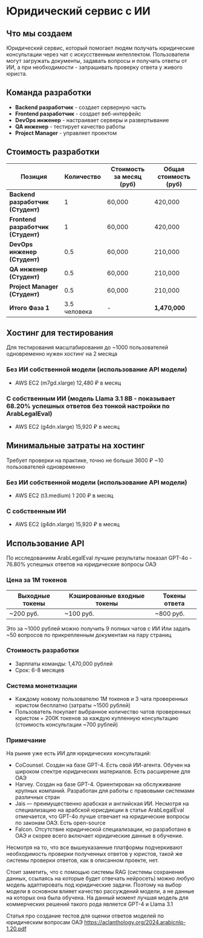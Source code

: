 # Юридический сервис с ИИ

## Что мы создаем

Юридический сервис, который помогает людям получать юридические консультации через чат с искусственным интеллектом. Пользователи могут загружать документы, задавать вопросы и получать ответы от ИИ, а при необходимости - запрашивать проверку ответа у живого юриста.

## Команда разработки
- **Backend разработчик** - создает серверную часть
- **Frontend разработчик** - создает веб-интерфейс  
- **DevOps инженер** - настраивает серверы и развертывание
- **QA инженер** - тестирует качество работы
- **Project Manager** - управляет проектом

## Стоимость разработки

| Позиция | Количество | Стоимость за месяц (руб) | Общая стоимость (руб) |
|---------|------------|---------------------------|----------------------|
| **Backend разработчик (Студент)** | 1 | 60,000 | 420,000 |
| **Frontend разработчик (Студент)** | 1 | 60,000 | 420,000 |
| **DevOps инженер (Студент)** | 0.5 | 60,000 | 210,000 |
| **QA инженер (Студент)** | 0.5 | 60,000 | 210,000 |
| **Project Manager (Студент)** | 0.5 | 60,000 | 210,000 |
| **Итого Фаза 1** | 3.5 человека | - | **1,470,000** |

## Хостинг для тестирования 
Для тестирования масштабирования до ~1000 пользователей одновременно нужен хостинг на 2 месяца 
### Без ИИ собственной модели (использование API модели)
- AWS EC2 (m7gd.xlarge) 12,480 ₽ в месяц
### С собственным ИИ (модель Llama 3.1 8B - показывает 68.20% успешных ответов без тонкой настройки по ArabLegalEval)
- AWS EC2 (g4dn.xlarge) 15,920 ₽ в месяц


## Минимальные затраты на хостинг
Требует проверки на практике, точно не больше 3600 ₽
~10 пользователей одновременно
### Без ИИ собственной модели (использование API модели)
- AWS EC2 (t3.medium) 1 200 ₽ в месяц
### С собственным ИИ
- AWS EC2 (g4dn.xlarge) 15,920 ₽ в месяц


## Использование API 
По исследованиям ArabLegalEval лучшие результаты показал GPT-4o - 76.80% успешных ответов на юридические вопросы ОАЭ
### Цена за 1M токенов 
| Выходные токены | Кэшированные входные токены | Токены ответа |
|-----------------|-----------------------------|---------------|
| ~200 руб. | ~100 руб. | ~800 руб. |

Это за ~1000 рублей можно получить 9 полных чатов с ИИ
Или задать ~50 вопросов по прикрепленным документам на пару страниц

### Стоимость разработки
- Зарплаты команды: 1,470,000 рублей
- Срок: 6-8 месяцев

### Система монетизации 
- Каждому новому пользователю 1M токенов и 3 чата проверенных юристом бесплатно (затраты ~1500 рублей)
- Пользователь покупает выбранное количество чатов проверенных юристом + 200K токенов за каждую купленную консультацию (стоимость консультации ~700 рублей)

### Примечание 

На рынке уже есть ИИ для юридических консультаций:
- CoCounsel. Создан на базе GPT-4. Есть свой ИИ-агента. Обучен на широком спектре юридических материалов. Есть расширение для ОАЭ
- Harvey. Создан на базе GPT-4. Ориентирован на обслуживание крупных компаний. Разработан для работы с правовыми системами различных стран
- Jais — преимущественно арабская и английская ИИ. Несмотря на специализацию на арабской юрисдикции в статье ArabLegalEval отмечается, что GPT-4o лучше отвечает на юридические вопросы по законам ОАЭ. Есть open-source
- Falcon. Отсутствие юридической специализации, но разработано в ОАЭ и скорее всего включает юридические данные в обучение.

Несмотря на то, что все вышеуказанные платформы подчеркивают необходимость проверки полученных ответов у юристов, такой же системы проверки ответов, как в описанном проекте, нет.

Стоит заметить, что с помощью системы RAG (системы сохранения данных, ссылаясь на которые будет отвечать нейросеть) можно любую модель адаптировать под юридические задачи. Поэтому на выбор модели в основном влияет качество рассуждений модели, а не данные на которых она была обучена. На данный момент лучшая модель для коммерческих решений такого рода является GPT-4 и Llama 3.1

Статья про создание тестов для оценки ответов моделей по юридическим вопросам ОАЭ https://aclanthology.org/2024.arabicnlp-1.20.pdf  